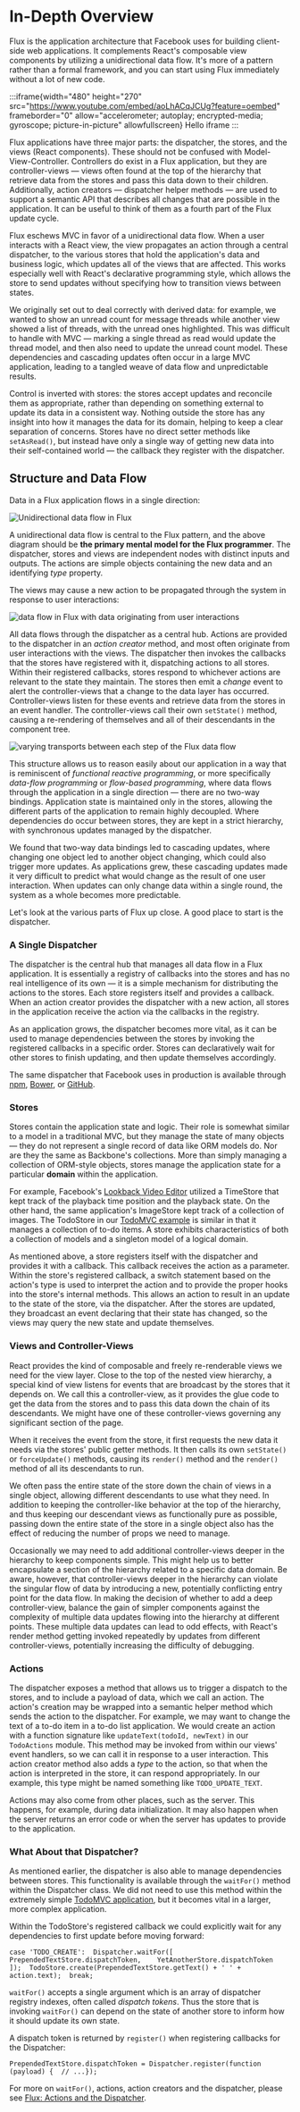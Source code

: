 # In-Depth Overview

Flux is the application architecture that Facebook uses for building client-side web applications. It complements React's composable view components by utilizing a unidirectional data flow. It's more of a pattern rather than a formal framework, and you can start using Flux immediately without a lot of new code.

:::iframe{width="480" height="270" src="https://www.youtube.com/embed/aoLhACqJCUg?feature=oembed" frameborder="0" allow="accelerometer; autoplay; encrypted-media; gyroscope; picture-in-picture" allowfullscreen}
Hello iframe
:::

Flux applications have three major parts: the dispatcher, the stores, and the views (React components). These should not be confused with Model-View-Controller. Controllers do exist in a Flux application, but they are controller-views — views often found at the top of the hierarchy that retrieve data from the stores and pass this data down to their children. Additionally, action creators — dispatcher helper methods — are used to support a semantic API that describes all changes that are possible in the application. It can be useful to think of them as a fourth part of the Flux update cycle.

Flux eschews MVC in favor of a unidirectional data flow. When a user interacts with a React view, the view propagates an action through a central dispatcher, to the various stores that hold the application's data and business logic, which updates all of the views that are affected. This works especially well with React's declarative programming style, which allows the store to send updates without specifying how to transition views between states.

We originally set out to deal correctly with derived data: for example, we wanted to show an unread count for message threads while another view showed a list of threads, with the unread ones highlighted. This was difficult to handle with MVC — marking a single thread as read would update the thread model, and then also need to update the unread count model. These dependencies and cascading updates often occur in a large MVC application, leading to a tangled weave of data flow and unpredictable results.

Control is inverted with stores: the stores accept updates and reconcile them as appropriate, rather than depending on something external to update its data in a consistent way. Nothing outside the store has any insight into how it manages the data for its domain, helping to keep a clear separation of concerns. Stores have no direct setter methods like  `setAsRead()`, but instead have only a single way of getting new data into their self-contained world — the callback they register with the dispatcher.

## Structure and Data Flow[​](https://facebook.github.io/flux/docs/in-depth-overview#structure-and-data-flow "Direct link to heading")

Data in a Flux application flows in a single direction:

![Unidirectional data flow in Flux](https://facebook.github.io/flux/img/overview/flux-simple-f8-diagram-1300w.png)

A unidirectional data flow is central to the Flux pattern, and the above diagram should be  **the primary mental model for the Flux programmer**. The dispatcher, stores and views are independent nodes with distinct inputs and outputs. The actions are simple objects containing the new data and an identifying  _type_  property.

The views may cause a new action to be propagated through the system in response to user interactions:

![data flow in Flux with data originating from user interactions](https://facebook.github.io/flux/img/overview/flux-simple-f8-diagram-with-client-action-1300w.png)

All data flows through the dispatcher as a central hub. Actions are provided to the dispatcher in an  _action creator_  method, and most often originate from user interactions with the views. The dispatcher then invokes the callbacks that the stores have registered with it, dispatching actions to all stores. Within their registered callbacks, stores respond to whichever actions are relevant to the state they maintain. The stores then emit a  _change_  event to alert the controller-views that a change to the data layer has occurred. Controller-views listen for these events and retrieve data from the stores in an event handler. The controller-views call their own  `setState()`  method, causing a re-rendering of themselves and all of their descendants in the component tree.

![varying transports between each step of the Flux data flow](https://facebook.github.io/flux/img/overview/flux-simple-f8-diagram-explained-1300w.png)

This structure allows us to reason easily about our application in a way that is reminiscent of  _functional reactive programming_, or more specifically  _data-flow programming_  or  _flow-based programming_, where data flows through the application in a single direction — there are no two-way bindings. Application state is maintained only in the stores, allowing the different parts of the application to remain highly decoupled. Where dependencies do occur between stores, they are kept in a strict hierarchy, with synchronous updates managed by the dispatcher.

We found that two-way data bindings led to cascading updates, where changing one object led to another object changing, which could also trigger more updates. As applications grew, these cascading updates made it very difficult to predict what would change as the result of one user interaction. When updates can only change data within a single round, the system as a whole becomes more predictable.

Let's look at the various parts of Flux up close. A good place to start is the dispatcher.

### A Single Dispatcher[​](https://facebook.github.io/flux/docs/in-depth-overview#a-single-dispatcher "Direct link to heading")

The dispatcher is the central hub that manages all data flow in a Flux application. It is essentially a registry of callbacks into the stores and has no real intelligence of its own — it is a simple mechanism for distributing the actions to the stores. Each store registers itself and provides a callback. When an action creator provides the dispatcher with a new action, all stores in the application receive the action via the callbacks in the registry.

As an application grows, the dispatcher becomes more vital, as it can be used to manage dependencies between the stores by invoking the registered callbacks in a specific order. Stores can declaratively wait for other stores to finish updating, and then update themselves accordingly.

The same dispatcher that Facebook uses in production is available through  [npm](https://www.npmjs.com/package/flux),  [Bower](http://bower.io/), or  [GitHub](https://github.com/facebook/flux).

### Stores[​](https://facebook.github.io/flux/docs/in-depth-overview#stores "Direct link to heading")

Stores contain the application state and logic. Their role is somewhat similar to a model in a traditional MVC, but they manage the state of many objects — they do not represent a single record of data like ORM models do. Nor are they the same as Backbone's collections. More than simply managing a collection of ORM-style objects, stores manage the application state for a particular  **domain**  within the application.

For example, Facebook's  [Lookback Video Editor](https://facebook.com/lookback/edit)  utilized a TimeStore that kept track of the playback time position and the playback state. On the other hand, the same application's ImageStore kept track of a collection of images. The TodoStore in our  [TodoMVC example](https://github.com/facebook/flux/tree/master/examples/flux-todomvc/)  is similar in that it manages a collection of to-do items. A store exhibits characteristics of both a collection of models and a singleton model of a logical domain.

As mentioned above, a store registers itself with the dispatcher and provides it with a callback. This callback receives the action as a parameter. Within the store's registered callback, a switch statement based on the action's type is used to interpret the action and to provide the proper hooks into the store's internal methods. This allows an action to result in an update to the state of the store, via the dispatcher. After the stores are updated, they broadcast an event declaring that their state has changed, so the views may query the new state and update themselves.

### Views and Controller-Views[​](https://facebook.github.io/flux/docs/in-depth-overview#views-and-controller-views "Direct link to heading")

React provides the kind of composable and freely re-renderable views we need for the view layer. Close to the top of the nested view hierarchy, a special kind of view listens for events that are broadcast by the stores that it depends on. We call this a controller-view, as it provides the glue code to get the data from the stores and to pass this data down the chain of its descendants. We might have one of these controller-views governing any significant section of the page.

When it receives the event from the store, it first requests the new data it needs via the stores' public getter methods. It then calls its own  `setState()`  or  `forceUpdate()`  methods, causing its  `render()`  method and the  `render()`  method of all its descendants to run.

We often pass the entire state of the store down the chain of views in a single object, allowing different descendants to use what they need. In addition to keeping the controller-like behavior at the top of the hierarchy, and thus keeping our descendant views as functionally pure as possible, passing down the entire state of the store in a single object also has the effect of reducing the number of props we need to manage.

Occasionally we may need to add additional controller-views deeper in the hierarchy to keep components simple. This might help us to better encapsulate a section of the hierarchy related to a specific data domain. Be aware, however, that controller-views deeper in the hierarchy can violate the singular flow of data by introducing a new, potentially conflicting entry point for the data flow. In making the decision of whether to add a deep controller-view, balance the gain of simpler components against the complexity of multiple data updates flowing into the hierarchy at different points. These multiple data updates can lead to odd effects, with React's render method getting invoked repeatedly by updates from different controller-views, potentially increasing the difficulty of debugging.

### Actions[​](https://facebook.github.io/flux/docs/in-depth-overview#actions "Direct link to heading")

The dispatcher exposes a method that allows us to trigger a dispatch to the stores, and to include a payload of data, which we call an action. The action's creation may be wrapped into a semantic helper method which sends the action to the dispatcher. For example, we may want to change the text of a to-do item in a to-do list application. We would create an action with a function signature like  `updateText(todoId, newText)`  in our  `TodoActions`  module. This method may be invoked from within our views' event handlers, so we can call it in response to a user interaction. This action creator method also adds a  _type_  to the action, so that when the action is interpreted in the store, it can respond appropriately. In our example, this type might be named something like  `TODO_UPDATE_TEXT`.

Actions may also come from other places, such as the server. This happens, for example, during data initialization. It may also happen when the server returns an error code or when the server has updates to provide to the application.

### What About that Dispatcher?[​](https://facebook.github.io/flux/docs/in-depth-overview#what-about-that-dispatcher "Direct link to heading")

As mentioned earlier, the dispatcher is also able to manage dependencies between stores. This functionality is available through the  `waitFor()`  method within the Dispatcher class. We did not need to use this method within the extremely simple  [TodoMVC application](https://github.com/facebook/flux/tree/master/examples/flux-todomvc/), but it becomes vital in a larger, more complex application.

Within the TodoStore's registered callback we could explicitly wait for any dependencies to first update before moving forward:

```
case 'TODO_CREATE':  Dispatcher.waitFor([    PrependedTextStore.dispatchToken,    YetAnotherStore.dispatchToken  ]);  TodoStore.create(PrependedTextStore.getText() + ' ' + action.text);  break;
```

`waitFor()`  accepts a single argument which is an array of dispatcher registry indexes, often called  _dispatch tokens_. Thus the store that is invoking  `waitFor()`  can depend on the state of another store to inform how it should update its own state.

A dispatch token is returned by  `register()`  when registering callbacks for the Dispatcher:

```
PrependedTextStore.dispatchToken = Dispatcher.register(function (payload) {  // ...});
```

For more on  `waitFor()`, actions, action creators and the dispatcher, please see  [Flux: Actions and the Dispatcher](http://facebook.github.io/react/blog/2014/07/30/flux-actions-and-the-dispatcher.html).